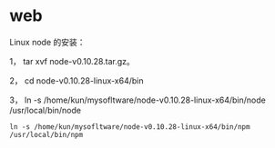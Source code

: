web
===

Linux node 的安装：

1， tar xvf node-v0.10.28.tar.gz。

2， cd node-v0.10.28-linux-x64/bin

3， ln -s /home/kun/mysofltware/node-v0.10.28-linux-x64/bin/node /usr/local/bin/node

    ln -s /home/kun/mysofltware/node-v0.10.28-linux-x64/bin/npm /usr/local/bin/npm
